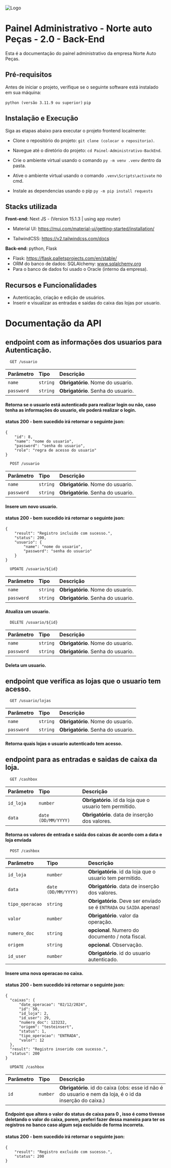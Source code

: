 
![Logo](https://norteautopecas.com.br/style/public/img/logosNorte/Logo-Grupo%20Norte2.png)


# Painel Administrativo - Norte auto Peças - 2.0 - Back-End

Esta é a documentação do painel administrativo da empresa Norte Auto Peças.

## Pré-requisitos
Antes de iniciar o projeto, verifique se o seguinte software está instalado em sua máquina:

`python (versão 3.11.9 ou superior)`
`pip`

## Instalação e Execução
Siga as etapas abaixo para executar o projeto frontend localmente:

- Clone o repositório do projeto: `git clone (colocar o repositorio)`.

- Navegue até o diretório do projeto: `cd Painel-Administrativo-BackEnd`.

- Crie o ambiente virtual usando o comando `py -m venv .venv` dentro da pasta.

- Ative o ambiente virtual usando o comando `.venv\Scripts\activate` no cmd.

- Instale as dependencias usando o pip `py -m pip install requests`

## Stacks utilizada

**Front-end:** Next JS - (Version 15.1.3 | using app router)
- Material UI: https://mui.com/material-ui/getting-started/installation/

- TailwindCSS: https://v2.tailwindcss.com/docs

**Back-end:** python, Flask

- Flask: https://flask.palletsprojects.com/en/stable/
- ORM do banco de dados: SQLAlchemy: www.sqlalchemy.org
- Para o banco de dados foi usado o Oracle (interno da empresa).

## Recursos e Funcionalidades
- Autenticação, criação e edição de usuários.
- Inserir e visualizar as entradas e saidas do caixa das lojas por usuario.


# Documentação da API

## endpoint com as informações dos usuarios para Autenticação.

```http
  GET /usuario
```

| Parâmetro   | Tipo       | Descrição                           |
| :---------- | :--------- | :---------------------------------- |
| `name` | `string` | **Obrigatório**. Nome do usuario. |
| `password` | `string` | **Obrigatório**. Senha do usuario. |

#### Retorna se o usuario está autenticado para realizar login ou não, caso tenha as informações do usuario, ele poderá realizar o login.

#### status 200 - bem sucedido irá retornar o seguinte json:

```
{
    "id": 8,
    "name": "nome do usuario",
    "password": "senha do usuario",
    "role": "regra de acesso do usuario"
}
```

```http
  POST /usuario
```

| Parâmetro   | Tipo       | Descrição                                   |
| :---------- | :--------- | :------------------------------------------ |
| `name` | `string` | **Obrigatório**. Nome do usuario. |
| `password` | `string` | **Obrigatório**. Senha do usuario. |

#### Insere um novo usuario.

#### status 200 - bem sucedido irá retornar o seguinte json:

```
{
    "result": "Registro incluido com sucesso.",
    "status": 200,
    "usuario": {
        "name": "nome do usuario",
        "password": "senha do usuario"
    }
}
```


```http
  UPDATE /usuario/${id}
```

| Parâmetro   | Tipo       | Descrição                                   |
| :---------- | :--------- | :------------------------------------------ |
| `name` | `string` | **Obrigatório**. Nome do usuario. |
| `password` | `string` | **Obrigatório**. Senha do usuario. |

#### Atualiza um usuario.

```http
  DELETE /usuario/${id}
```

| Parâmetro   | Tipo       | Descrição                                   |
| :---------- | :--------- | :------------------------------------------ |
| `name` | `string` | **Obrigatório**. Nome do usuario. |
| `password` | `string` | **Obrigatório**. Senha do usuario. |

#### Deleta um usuario.


## endpoint que verifica as lojas que o usuario tem acesso.

```http
  GET /usuario/lojas
```

| Parâmetro   | Tipo       | Descrição                           |
| :---------- | :--------- | :---------------------------------- |
| `name` | `string` | **Obrigatório**. Nome do usuario. |
| `password` | `string` | **Obrigatório**. Senha do usuario. |

#### Retorna quais lojas o usuario autenticado tem acesso.


## endpoint para as entradas e saidas de caixa da loja.

```http
  GET /cashbox
```

| Parâmetro   | Tipo       | Descrição                           |
| :---------- | :--------- | :---------------------------------- |
| `id_loja` | `number` | **Obrigatório**. id da loja que o usuario tem permitido. |
| `data` | `date (DD/MM/YYYY)` | **Obrigatório**. data de inserção dos valores. |

#### Retorna os valores de entrada e saida dos caixas de acordo com a data e loja enviada

```http
  POST /cashbox
```

| Parâmetro   | Tipo       | Descrição                           |
| :---------- | :--------- | :---------------------------------- |
| `id_loja` | `number` | **Obrigatório**. id da loja que o usuario tem permitido. |
| `data` | `date (DD/MM/YYYY)` | **Obrigatório**. data de inserção dos valores. |
| `tipo_operacao` | `string` | **Obrigatório**. Deve ser enviado se é `ENTRADA` ou `SAIDA` apenas! |
| `valor` | `number` | **Obrigatório**. valor da operação. |
| `numero_doc` | `string` | **opcional**. Numero do documento / nota fiscal. |
| `origem` | `string` | **opcional**. Observação. |
| `id_user` | `number` | **Obrigatório**. id do usuario autenticado. |

#### Insere uma nova operacao no caixa.

#### status 200 - bem sucedido irá retornar o seguinte json:
```
{
  "caixas": {
      "date_operacao": "02/12/2024",
      "id": 50,
      "id_loja": 2,
      "id_user": 29,
      "numero_doc": 123232,
      "origem": "testeinsert",
      "status": 1,
      "tipo_operacao": "ENTRADA",
      "valor": 12
  },
  "result": "Registro inserido com sucesso.",
  "status": 200
}
```


```http
  UPDATE /cashbox
```

| Parâmetro   | Tipo       | Descrição                           |
| :---------- | :--------- | :---------------------------------- |
| `id` | `number` | **Obrigatório**. id do caixa (obs: esse id não é do usuario e nem da loja, é o id da inserção do caixa.) |

#### Endpoint que altera o valor do status de caixa para 0 , isso é como tivesse deletando o valor do caixa, porem, preferi fazer dessa maneira para ter os registros no banco caso algum seja excluido de forma incorreta.

#### status 200 - bem sucedido irá retornar o seguinte json:
```
{
    "result": "Registro excluido com sucesso.",
    "status": 200
}
```
